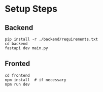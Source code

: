 # Setup Steps

## Backend

```
pip install -r ./backend/requirements.txt
cd backend
fastapi dev main.py
```

## Fronted
```
cd frontend
npm install  # if necessary
npm run dev
```


